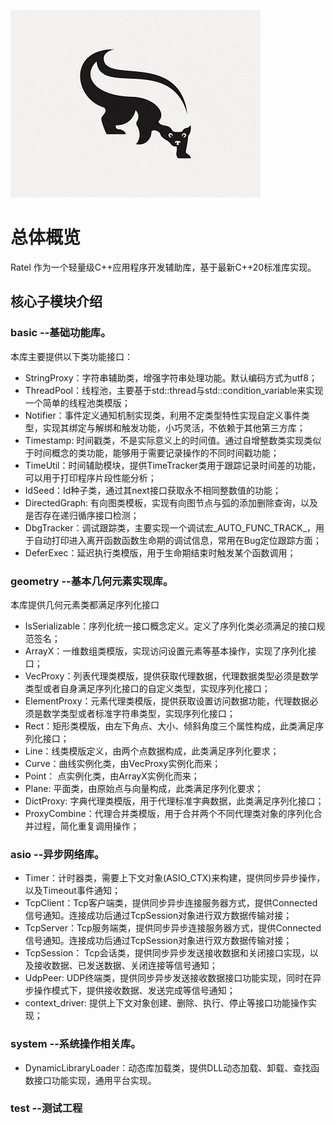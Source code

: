 ![LOGO图片](/logo.jpg "Logo image")
# 总体概览
Ratel 作为一个轻量级C++应用程序开发辅助库，基于最新C++20标准库实现。
## 核心子模块介绍
### basic --基础功能库。
本库主要提供以下类功能接口：
* StringProxy：字符串辅助类，增强字符串处理功能。默认编码方式为utf8；
* ThreadPool：线程池，主要基于std::thread与std::condition_variable来实现一个简单的线程池类模版；
* Notifier：事件定义通知机制实现类，利用不定类型特性实现自定义事件类型，实现其绑定与解绑和触发功能，小巧灵活，不依赖于其他第三方库；
* Timestamp: 时间戳类，不是实际意义上的时间值。通过自增整数类实现类似于时间概念的类功能，能够用于需要记录操作的不同时间戳功能；
* TimeUtil：时间辅助模块，提供TimeTracker类用于跟踪记录时间差的功能，可以用于打印程序片段性能分析；
* IdSeed：Id种子类，通过其next接口获取永不相同整数值的功能；
* DirectedGraph: 有向图类模板，实现有向图节点与弧的添加删除查询，以及是否存在递归循序接口检测；
* DbgTracker：调试跟踪类，主要实现一个调试宏_AUTO_FUNC_TRACK_，用于自动打印进入离开函数函数生命期的调试信息，常用在Bug定位跟踪方面；
* DeferExec：延迟执行类模版，用于生命期结束时触发某个函数调用；
### geometry --基本几何元素实现库。
本库提供几何元素类都满足序列化接口
* IsSerializable：序列化统一接口概念定义。定义了序列化类必须满足的接口规范签名；
* ArrayX：一维数组类模版，实现访问设置元素等基本操作，实现了序列化接口；
* VecProxy：列表代理类模版，提供获取代理数据，代理数据类型必须是数学类型或者自身满足序列化接口的自定义类型，实现序列化接口；
* ElementProxy：元素代理类模版，提供获取设置访问数据功能，代理数据必须是数学类型或者标准字符串类型，实现序列化接口；
* Rect：矩形类模版，由左下角点、大小、倾斜角度三个属性构成，此类满足序列化接口；
* Line：线类模版定义，由两个点数据构成，此类满足序列化要求；
* Curve：曲线实例化类，由VecProxy实例化而来；
* Point： 点实例化类，由ArrayX实例化而来；
* Plane: 平面类，由原始点与向量构成，此类满足序列化要求；
* DictProxy: 字典代理类模版，用于代理标准字典数据，此类满足序列化接口；
* ProxyCombine：代理合并类模版，用于合并两个不同代理类对象的序列化合并过程，简化重复调用操作；
### asio --异步网络库。
* Timer：计时器类，需要上下文对象(ASIO_CTX)来构建，提供同步异步操作，以及Timeout事件通知；
* TcpClient：Tcp客户端类，提供同步异步连接服务器方式，提供Connected信号通知。连接成功后通过TcpSession对象进行双方数据传输对接；
* TcpServer：Tcp服务端类，提供同步异步连接服务器方式，提供Connected信号通知。连接成功后通过TcpSession对象进行双方数据传输对接；
* TcpSession： Tcp会话类，提供同步异步发送接收数据和关闭接口实现，以及接收数据、已发送数据、关闭连接等信号通知；
* UdpPeer: UDP终端类，提供同步异步发送接收数据接口功能实现，同时在异步操作模式下，提供接收数据、发送完成等信号通知；
* context_driver: 提供上下文对象创建、删除、执行、停止等接口功能操作实现；
### system --系统操作相关库。
* DynamicLibraryLoader：动态库加载类，提供DLL动态加载、卸载、查找函数接口功能实现，通用平台实现。
### test --测试工程